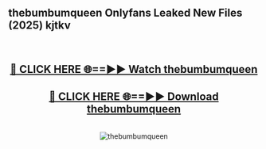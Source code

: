 <h2>thebumbumqueen Onlyfans Leaked New Files (2025) kjtkv</h2>
<br>
<div align="center">
<h2><a href="https://mediafiles.top/thebumbumqueen&ref=git" rel="nofollow">🔴 CLICK HERE 🌐==►► Watch thebumbumqueen</a></h2>
<h2><a href="https://mediafiles.top/thebumbumqueen&ref=git" rel="nofollow">🔴 CLICK HERE 🌐==►► Download thebumbumqueen</a></h2>
<br>
<a href="https://mediafiles.top/thebumbumqueen&ref=git" rel="nofollow" data-target="animated-image.originalLink"><img src="https://i.ibb.co.com/xMMVF88/686577567.gif" alt="thebumbumqueen" style="max-width: 100%; display: inline-block;" data-target="animated-image.originalImage"></a>
</div>
<br>
<br>